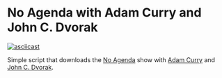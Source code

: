 # No Agenda with Adam Curry and John C. Dvorak

[![asciicast](https://asciinema.org/a/193942.png)](https://asciinema.org/a/193942)

Simple script that downloads the [No Agenda](http://noagendashow.com/) show with [Adam Curry](http://curry.com/) and [John C. Dvorak](http://www.dvorak.org/blog/).
